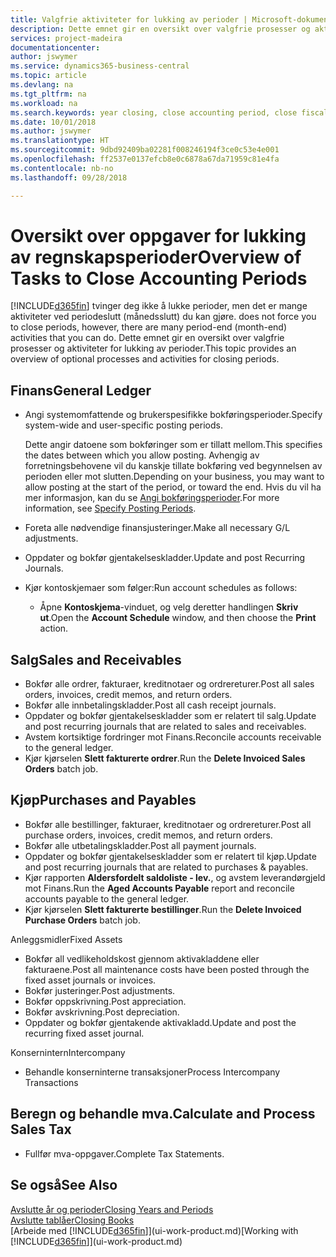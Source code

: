 ```yaml
---
title: Valgfrie aktiviteter for lukking av perioder | Microsoft-dokumentasjon
description: Dette emnet gir en oversikt over valgfrie prosesser og aktiviteter for lukking av regnskapsperioder i Business Central.
services: project-madeira
documentationcenter: 
author: jswymer
ms.service: dynamics365-business-central
ms.topic: article
ms.devlang: na
ms.tgt_pltfrm: na
ms.workload: na
ms.search.keywords: year closing, close accounting period, close fiscal year, aging, creditor payments, vendor payments
ms.date: 10/01/2018
ms.author: jswymer
ms.translationtype: HT
ms.sourcegitcommit: 9dbd92409ba02281f008246194f3ce0c53e4e001
ms.openlocfilehash: ff2537e0137efcb8e0c6878a67da71959c81e4fa
ms.contentlocale: nb-no
ms.lasthandoff: 09/28/2018

---
```

# <a name="overview-of-tasks-to-close-accounting-periods"></a><span data-ttu-id="040f1-103">Oversikt over oppgaver for lukking av regnskapsperioder</span><span class="sxs-lookup"><span data-stu-id="040f1-103">Overview of Tasks to Close Accounting Periods</span></span>
[!INCLUDE[d365fin](includes/d365fin_md.md)] <span data-ttu-id="040f1-104">tvinger deg ikke å lukke perioder, men det er mange aktiviteter ved periodeslutt (månedsslutt) du kan gjøre.</span><span class="sxs-lookup"><span data-stu-id="040f1-104"> does not force you to close periods, however, there are many period-end (month-end) activities that you can do.</span></span> <span data-ttu-id="040f1-105">Dette emnet gir en oversikt over valgfrie prosesser og aktiviteter for lukking av perioder.</span><span class="sxs-lookup"><span data-stu-id="040f1-105">This topic provides an overview of optional processes and activities for closing periods.</span></span>  

## <a name="general-ledger"></a><span data-ttu-id="040f1-106">Finans</span><span class="sxs-lookup"><span data-stu-id="040f1-106">General Ledger</span></span>
* <span data-ttu-id="040f1-107">Angi systemomfattende og brukerspesifikke bokføringsperioder.</span><span class="sxs-lookup"><span data-stu-id="040f1-107">Specify system-wide and user-specific posting periods.</span></span>  

    <span data-ttu-id="040f1-108">Dette angir datoene som bokføringer som er tillatt mellom.</span><span class="sxs-lookup"><span data-stu-id="040f1-108">This specifies the dates between which you allow posting.</span></span> <span data-ttu-id="040f1-109">Avhengig av forretningsbehovene vil du kanskje tillate bokføring ved begynnelsen av perioden eller mot slutten.</span><span class="sxs-lookup"><span data-stu-id="040f1-109">Depending on your business, you may want to allow posting at the start of the period, or toward the end.</span></span> <span data-ttu-id="040f1-110">Hvis du vil ha mer informasjon, kan du se [Angi bokføringsperioder](finance-how-specify-posting-periods.md).</span><span class="sxs-lookup"><span data-stu-id="040f1-110">For more information, see [Specify Posting Periods](finance-how-specify-posting-periods.md).</span></span>  
* <span data-ttu-id="040f1-111">Foreta alle nødvendige finansjusteringer.</span><span class="sxs-lookup"><span data-stu-id="040f1-111">Make all necessary G/L adjustments.</span></span>  
* <span data-ttu-id="040f1-112">Oppdater og bokfør gjentakelseskladder.</span><span class="sxs-lookup"><span data-stu-id="040f1-112">Update and post Recurring Journals.</span></span>  
  <!--* Process Consolidations-->
* <span data-ttu-id="040f1-113">Kjør kontoskjemaer som følger:</span><span class="sxs-lookup"><span data-stu-id="040f1-113">Run account schedules as follows:</span></span>  
  * <span data-ttu-id="040f1-114">Åpne **Kontoskjema**-vinduet, og velg deretter handlingen **Skriv ut**.</span><span class="sxs-lookup"><span data-stu-id="040f1-114">Open the **Account Schedule** window, and then choose the **Print** action.</span></span>  

## <a name="sales-and-receivables"></a><span data-ttu-id="040f1-115">Salg</span><span class="sxs-lookup"><span data-stu-id="040f1-115">Sales and Receivables</span></span>
* <span data-ttu-id="040f1-116">Bokfør alle ordrer, fakturaer, kreditnotaer og ordrereturer.</span><span class="sxs-lookup"><span data-stu-id="040f1-116">Post all sales orders, invoices, credit memos, and return orders.</span></span>  
* <span data-ttu-id="040f1-117">Bokfør alle innbetalingskladder.</span><span class="sxs-lookup"><span data-stu-id="040f1-117">Post all cash receipt journals.</span></span>  
* <span data-ttu-id="040f1-118">Oppdater og bokfør gjentakelseskladder som er relatert til salg.</span><span class="sxs-lookup"><span data-stu-id="040f1-118">Update and post recurring journals that are related to sales and receivables.</span></span>  
* <span data-ttu-id="040f1-119">Avstem kortsiktige fordringer mot Finans.</span><span class="sxs-lookup"><span data-stu-id="040f1-119">Reconcile accounts receivable to the general ledger.</span></span>  
* <span data-ttu-id="040f1-120">Kjør kjørselen **Slett fakturerte ordrer**.</span><span class="sxs-lookup"><span data-stu-id="040f1-120">Run the **Delete Invoiced Sales Orders** batch job.</span></span>  

## <a name="purchases-and-payables"></a><span data-ttu-id="040f1-121">Kjøp</span><span class="sxs-lookup"><span data-stu-id="040f1-121">Purchases and Payables</span></span>
* <span data-ttu-id="040f1-122">Bokfør alle bestillinger, fakturaer, kreditnotaer og ordrereturer.</span><span class="sxs-lookup"><span data-stu-id="040f1-122">Post all purchase orders, invoices, credit memos, and return orders.</span></span>  
* <span data-ttu-id="040f1-123">Bokfør alle utbetalingskladder.</span><span class="sxs-lookup"><span data-stu-id="040f1-123">Post all payment journals.</span></span>  
* <span data-ttu-id="040f1-124">Oppdater og bokfør gjentakelseskladder som er relatert til kjøp.</span><span class="sxs-lookup"><span data-stu-id="040f1-124">Update and post recurring journals that are related to purchases & payables.</span></span>  
* <span data-ttu-id="040f1-125">Kjør rapporten **Aldersfordelt saldoliste - lev.**, og avstem leverandørgjeld mot Finans.</span><span class="sxs-lookup"><span data-stu-id="040f1-125">Run the **Aged Accounts Payable** report and reconcile accounts payable to the general ledger.</span></span>  
* <span data-ttu-id="040f1-126">Kjør kjørselen **Slett fakturerte bestillinger**.</span><span class="sxs-lookup"><span data-stu-id="040f1-126">Run the **Delete Invoiced Purchase Orders** batch job.</span></span>  

<span data-ttu-id="040f1-127">Anleggsmidler</span><span class="sxs-lookup"><span data-stu-id="040f1-127">Fixed Assets</span></span>
* <span data-ttu-id="040f1-128">Bokfør all vedlikeholdskost gjennom aktivakladdene eller fakturaene.</span><span class="sxs-lookup"><span data-stu-id="040f1-128">Post all maintenance costs have been posted through the fixed asset journals or invoices.</span></span>
* <span data-ttu-id="040f1-129">Bokfør justeringer.</span><span class="sxs-lookup"><span data-stu-id="040f1-129">Post adjustments.</span></span>
* <span data-ttu-id="040f1-130">Bokfør oppskrivning.</span><span class="sxs-lookup"><span data-stu-id="040f1-130">Post appreciation.</span></span>
* <span data-ttu-id="040f1-131">Bokfør avskrivning.</span><span class="sxs-lookup"><span data-stu-id="040f1-131">Post depreciation.</span></span>
* <span data-ttu-id="040f1-132">Oppdater og bokfør gjentakende aktivakladd.</span><span class="sxs-lookup"><span data-stu-id="040f1-132">Update and post the recurring fixed asset journal.</span></span>

<span data-ttu-id="040f1-133">Konsernintern</span><span class="sxs-lookup"><span data-stu-id="040f1-133">Intercompany</span></span>
* <span data-ttu-id="040f1-134">Behandle konserninterne transaksjoner</span><span class="sxs-lookup"><span data-stu-id="040f1-134">Process Intercompany Transactions</span></span>

## <a name="calculate-and-process-sales-tax"></a><span data-ttu-id="040f1-135">Beregn og behandle mva.</span><span class="sxs-lookup"><span data-stu-id="040f1-135">Calculate and Process Sales Tax</span></span>
* <span data-ttu-id="040f1-136">Fullfør mva-oppgaver.</span><span class="sxs-lookup"><span data-stu-id="040f1-136">Complete Tax Statements.</span></span>  

## <a name="see-also"></a><span data-ttu-id="040f1-137">Se også</span><span class="sxs-lookup"><span data-stu-id="040f1-137">See Also</span></span>
[<span data-ttu-id="040f1-138">Avslutte år og perioder</span><span class="sxs-lookup"><span data-stu-id="040f1-138">Closing Years and Periods</span></span>](year-close-years-periods.md)  
[<span data-ttu-id="040f1-139">Avslutte tablåer</span><span class="sxs-lookup"><span data-stu-id="040f1-139">Closing Books</span></span>](year-close-books.md)  
<span data-ttu-id="040f1-140">[Arbeide med [!INCLUDE[d365fin](includes/d365fin_md.md)]](ui-work-product.md)</span><span class="sxs-lookup"><span data-stu-id="040f1-140">[Working with [!INCLUDE[d365fin](includes/d365fin_md.md)]](ui-work-product.md)</span></span>

